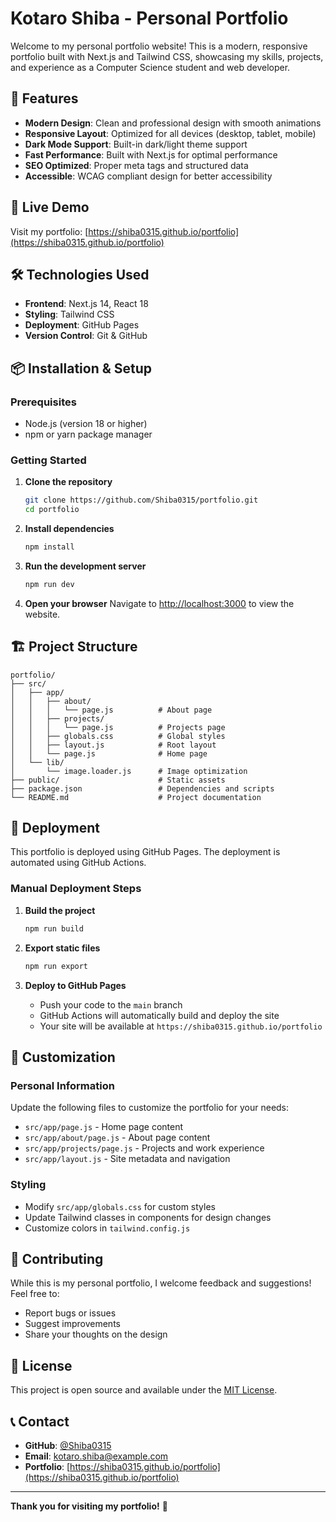 # Kotaro Shiba - Personal Portfolio

Welcome to my personal portfolio website! This is a modern, responsive portfolio built with Next.js and Tailwind CSS, showcasing my skills, projects, and experience as a Computer Science student and web developer.

## 🌟 Features

- **Modern Design**: Clean and professional design with smooth animations
- **Responsive Layout**: Optimized for all devices (desktop, tablet, mobile)
- **Dark Mode Support**: Built-in dark/light theme support
- **Fast Performance**: Built with Next.js for optimal performance
- **SEO Optimized**: Proper meta tags and structured data
- **Accessible**: WCAG compliant design for better accessibility

## 🚀 Live Demo

Visit my portfolio: [https://shiba0315.github.io/portfolio](https://shiba0315.github.io/portfolio)

## 🛠️ Technologies Used

- **Frontend**: Next.js 14, React 18
- **Styling**: Tailwind CSS
- **Deployment**: GitHub Pages
- **Version Control**: Git & GitHub

## 📦 Installation & Setup

### Prerequisites

- Node.js (version 18 or higher)
- npm or yarn package manager

### Getting Started

1. **Clone the repository**
   ```bash
   git clone https://github.com/Shiba0315/portfolio.git
   cd portfolio
   ```

2. **Install dependencies**
   ```bash
   npm install
   ```

3. **Run the development server**
   ```bash
   npm run dev
   ```

4. **Open your browser**
   Navigate to [http://localhost:3000](http://localhost:3000) to view the website.

## 🏗️ Project Structure

```
portfolio/
├── src/
│   ├── app/
│   │   ├── about/
│   │   │   └── page.js          # About page
│   │   ├── projects/
│   │   │   └── page.js          # Projects page
│   │   ├── globals.css          # Global styles
│   │   ├── layout.js            # Root layout
│   │   └── page.js              # Home page
│   └── lib/
│       └── image.loader.js      # Image optimization
├── public/                      # Static assets
├── package.json                 # Dependencies and scripts
└── README.md                    # Project documentation
```

## 🚀 Deployment

This portfolio is deployed using GitHub Pages. The deployment is automated using GitHub Actions.

### Manual Deployment Steps

1. **Build the project**
   ```bash
   npm run build
   ```

2. **Export static files**
   ```bash
   npm run export
   ```

3. **Deploy to GitHub Pages**
   - Push your code to the `main` branch
   - GitHub Actions will automatically build and deploy the site
   - Your site will be available at `https://shiba0315.github.io/portfolio`

## 📝 Customization

### Personal Information
Update the following files to customize the portfolio for your needs:

- `src/app/page.js` - Home page content
- `src/app/about/page.js` - About page content
- `src/app/projects/page.js` - Projects and work experience
- `src/app/layout.js` - Site metadata and navigation

### Styling
- Modify `src/app/globals.css` for custom styles
- Update Tailwind classes in components for design changes
- Customize colors in `tailwind.config.js`

## 🤝 Contributing

While this is my personal portfolio, I welcome feedback and suggestions! Feel free to:

- Report bugs or issues
- Suggest improvements
- Share your thoughts on the design

## 📄 License

This project is open source and available under the [MIT License](LICENSE).

## 📞 Contact

- **GitHub**: [@Shiba0315](https://github.com/Shiba0315)
- **Email**: kotaro.shiba@example.com
- **Portfolio**: [https://shiba0315.github.io/portfolio](https://shiba0315.github.io/portfolio)

---

**Thank you for visiting my portfolio!** 🎉
